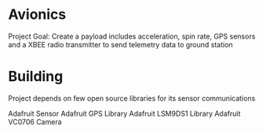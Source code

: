# Avionics
Project Goal: Create a payload includes acceleration, spin rate, GPS sensors and a XBEE radio transmitter to send telemetry data to ground station

# Building
Project depends on few open source libraries for its sensor communications

Adafruit Sensor
Adafruit GPS Library
Adafruit LSM9DS1 Library
Adafruit VC0706 Camera
